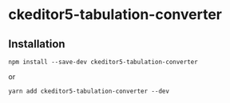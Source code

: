 ckeditor5-tabulation-converter
============================

Installation
------------
```console
npm install --save-dev ckeditor5-tabulation-converter
```
or
```console
yarn add ckeditor5-tabulation-converter --dev
```
